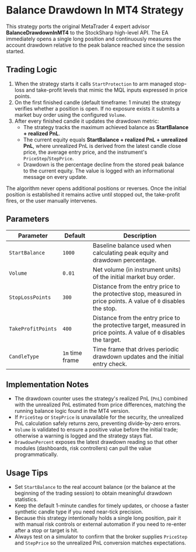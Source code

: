 # Balance Drawdown In MT4 Strategy

This strategy ports the original MetaTrader 4 expert advisor **BalanceDrawdownInMT4** to the StockSharp high-level API. The EA immediately opens a single long position and continuously measures the account drawdown relative to the peak balance reached since the session started.

## Trading Logic

1. When the strategy starts it calls `StartProtection` to arm managed stop-loss and take-profit levels that mimic the MQL inputs expressed in price points.
2. On the first finished candle (default timeframe: 1 minute) the strategy verifies whether a position is open. If no exposure exists it submits a market buy order using the configured `Volume`.
3. After every finished candle it updates the drawdown metric:
   - The strategy tracks the maximum achieved balance as **StartBalance + realized PnL**.
   - The current equity equals **StartBalance + realized PnL + unrealized PnL**, where unrealized PnL is derived from the latest candle close price, the average entry price, and the instrument's `PriceStep`/`StepPrice`.
   - Drawdown is the percentage decline from the stored peak balance to the current equity. The value is logged with an informational message on every update.

The algorithm never opens additional positions or reverses. Once the initial position is established it remains active until stopped out, the take-profit fires, or the user manually intervenes.

## Parameters

| Parameter | Default | Description |
|-----------|---------|-------------|
| `StartBalance` | `1000` | Baseline balance used when calculating peak equity and drawdown percentage. |
| `Volume` | `0.01` | Net volume (in instrument units) of the initial market buy order. |
| `StopLossPoints` | `300` | Distance from the entry price to the protective stop, measured in price points. A value of `0` disables the stop. |
| `TakeProfitPoints` | `400` | Distance from the entry price to the protective target, measured in price points. A value of `0` disables the target. |
| `CandleType` | `1m` time frame | Time frame that drives periodic drawdown updates and the initial entry check. |

## Implementation Notes

- The drawdown counter uses the strategy's realized PnL (`PnL`) combined with the unrealized PnL estimated from price differences, matching the running balance logic found in the MT4 version.
- If `PriceStep` or `StepPrice` is unavailable for the security, the unrealized PnL calculation safely returns zero, preventing divide-by-zero errors.
- `Volume` is validated to ensure a positive value before the initial trade; otherwise a warning is logged and the strategy stays flat.
- `DrawdownPercent` exposes the latest drawdown reading so that other modules (dashboards, risk controllers) can pull the value programmatically.

## Usage Tips

- Set `StartBalance` to the real account balance (or the balance at the beginning of the trading session) to obtain meaningful drawdown statistics.
- Keep the default 1-minute candles for timely updates, or choose a faster synthetic candle type if you need near-tick precision.
- Because this strategy intentionally holds a single long position, pair it with manual risk controls or external automation if you need to re-enter after a stop or target is hit.
- Always test on a simulator to confirm that the broker supplies `PriceStep` and `StepPrice` so the unrealized PnL conversion matches expectations.

